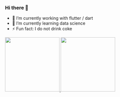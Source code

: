 ### Hi there 👋

- 🔭 I’m currently working with flutter / dart
- 🌱 I’m currently learning data science
- ⚡ Fun fact: I do not drink coke

<div>
  <a href="https://github.com/joe2611">
  <img height="180em" src="https://github-readme-stats.vercel.app/api?username=joe2611&show_icons=true&theme=dracula&include_all_commits=true&count_private=true"/>
  <img height="180em" src="https://github-readme-stats.vercel.app/api/top-langs/?username=joe2611&layout=compact&langs_count=7&theme=dracula"/>
</div>
